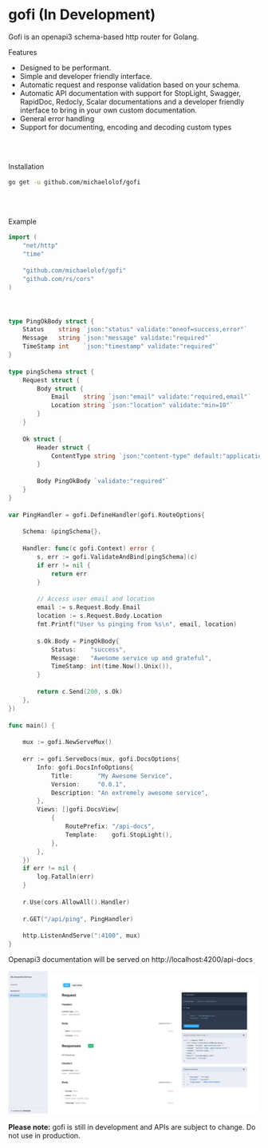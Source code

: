 # gofi (In Development)

Gofi is an openapi3 schema-based http router for Golang.

Features
- Designed to be performant.
- Simple and developer friendly interface.
- Automatic request and response validation based on your schema.
- Automatic API documentation with support for StopLight, Swagger, RapidDoc, Redocly, Scalar documentations and a developer friendly interface to bring in your own custom documentation.
- General error handling
- Support for documenting, encoding and decoding custom types
<br/>
<br/>

Installation
```sh
go get -u github.com/michaelolof/gofi
```
<br/>
<br/>

Example
```go
import (
	"net/http"
	"time"

    "github.com/michaelolof/gofi"
	"github.com/rs/cors"
)



type PingOkBody struct {
	Status    string `json:"status" validate:"oneof=success,error"`
	Message   string `json:"message" validate:"required"`
	TimeStamp int    `json:"timestamp" validate:"required"`
}

type pingSchema struct {
	Request struct {
		Body struct {
			Email    string `json:"email" validate:"required,email"`
			Location string `json:"location" validate:"min=10"`
		}
	}

	Ok struct {
		Header struct {
			ContentType string `json:"content-type" default:"application/json"`
		}

		Body PingOkBody `validate:"required"`
	}
}

var PingHandler = gofi.DefineHandler(gofi.RouteOptions{

	Schema: &pingSchema{},

	Handler: func(c gofi.Context) error {
		s, err := gofi.ValidateAndBind[pingSchema](c)
		if err != nil {
			return err
		}

		// Access user email and location
		email := s.Request.Body.Email
		location := s.Request.Body.Location
		fmt.Printf("User %s pinging from %s\n", email, location)

		s.Ok.Body = PingOkBody{
			Status:    "success",
			Message:   "Awesome service up and grateful",
			TimeStamp: int(time.Now().Unix()),
		}

		return c.Send(200, s.Ok)
	},
})
	
func main() {
    
    mux := gofi.NewServeMux()

    err := gofi.ServeDocs(mux, gofi.DocsOptions{
		Info: gofi.DocsInfoOptions{
			Title:       "My Awesome Service",
			Version:     "0.0.1",
			Description: "An extremely awesome service",
		},
		Views: []gofi.DocsView{
			{
				RoutePrefix: "/api-docs",
				Template:    gofi.StopLight(),
			},
		},
	})
	if err != nil {
		log.Fatalln(err)
	}

	r.Use(cors.AllowAll().Handler)

    r.GET("/api/ping", PingHandler)

	http.ListenAndServe(":4100", mux)
}   
```

Openapi3 documentation will be served on http://localhost:4200/api-docs

![Ping documentation screenshot](./docs/img/gofi_ping_doc.png)

**Please note:** gofi is still in development and APIs are subject to change. Do not use in production.